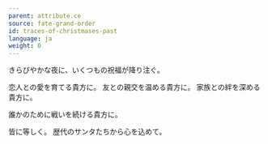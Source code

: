 ```yaml
---
parent: attribute.ce
source: fate-grand-order
id: traces-of-christmases-past
language: ja
weight: 0
---
```


きらびやかな夜に、いくつもの祝福が降り注ぐ。

恋人との愛を育てる貴方に。
友との親交を温める貴方に。
家族との絆を深める貴方に。

誰かのために戦いを続ける貴方に。

皆に等しく。
歴代のサンタたちから心を込めて。
